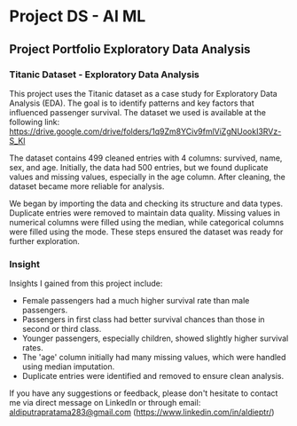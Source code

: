 
# Project DS - AI ML  
## Project Portfolio Exploratory Data Analysis  
### Titanic Dataset - Exploratory Data Analysis  

This project uses the Titanic dataset as a case study for Exploratory Data Analysis (EDA). The goal is to identify patterns and key factors that influenced passenger survival. The dataset we used is available at the following link:  
https://drive.google.com/drive/folders/1q9Zm8YCiv9fmlViZgNUookI3RVz-S_Kl  

The dataset contains 499 cleaned entries with 4 columns: survived, name, sex, and age. Initially, the data had 500 entries, but we found duplicate values and missing values, especially in the age column. After cleaning, the dataset became more reliable for analysis.

We began by importing the data and checking its structure and data types. Duplicate entries were removed to maintain data quality. Missing values in numerical columns were filled using the median, while categorical columns were filled using the mode. These steps ensured the dataset was ready for further exploration.

### Insight  
Insights I gained from this project include:

- Female passengers had a much higher survival rate than male passengers.  
- Passengers in first class had better survival chances than those in second or third class.  
- Younger passengers, especially children, showed slightly higher survival rates.  
- The 'age' column initially had many missing values, which were handled using median imputation.  
- Duplicate entries were identified and removed to ensure clean analysis.

If you have any suggestions or feedback, please don't hesitate to contact me via direct message on LinkedIn or through email:  
aldiputrapratama283@gmail.com
(https://www.linkedin.com/in/aldieptr/)
